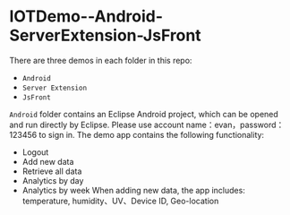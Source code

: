 IOTDemo--Android-ServerExtension-JsFront
========================================
There are three demos in each folder in this repo:
* `Android`
* `Server Extension`
* `JsFront`

`Android` folder contains an Eclipse Android project, which can be opened and run directly by Eclipse. Please use account name：evan，password：123456 to sign in. The demo app contains the following functionality:
* Logout
* Add new data
* Retrieve all data
* Analytics by day
* Analytics by week
When adding new data, the app includes: temperature, humidity、UV、Device ID, Geo-location


